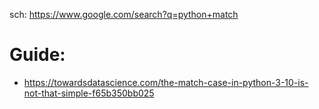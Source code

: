 sch: https://www.google.com/search?q=python+match

# Guide:
- https://towardsdatascience.com/the-match-case-in-python-3-10-is-not-that-simple-f65b350bb025
